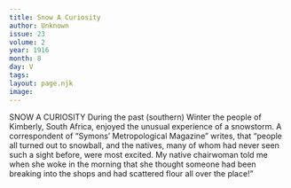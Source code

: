 ```yaml
---
title: Snow A Curiosity
author: Unknown
issue: 23
volume: 2
year: 1916
month: 8
day: V
tags:
layout: page.njk
image:
---
```

SNOW A CURIOSITY      During the past (southern) Winter the people of Kimberly, South Africa, enjoyed the unusual experience of a snowstorm. A correspondent of “Symons’ Metropological Magazine” writes, that “people all turned out to snowball, and the natives, many of whom had never seen such a sight before, were most excited. My native chairwoman told me when she woke in the morning that she thought someone had been breaking into the shops and had scattered flour all over the place!”

